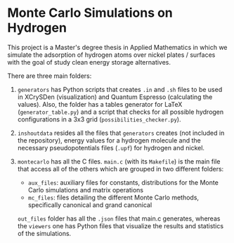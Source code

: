 # Monte Carlo Simulations on Hydrogen
This project is a Master's degree thesis in Applied Mathematics in which we simulate the adsorption of hydrogen atoms over nickel plates / surfaces with the goal of study clean energy storage alternatives.

There are three main folders:
1. `generators` has Python scripts that creates `.in` and `.sh` files to be used in XCrySDen (visualization) and Quantum Espresso (calculating the values). Also, the folder has a tables generator for LaTeX (`generator_table.py`) and a script that checks for all possible hydrogen configurations in a 3x3 grid (`possibilities_checker.py`).
2. `inshoutdata` resides all the files that `generators` creates (not included in the repository), energy values for a hydrogen molecule and the necessary pseudopotentials files (`.upf`) for hydrogen and nickel.
3. `montecarlo` has all the C files. `main.c` (with its `Makefile`) is the main file that access all of the others which are grouped in two different folders:
    - `aux_files`: auxiliary files for constants, distributions for the Monte Carlo simulations and matrix operations
    - `mc_files`: files detailing the different Monte Carlo methods, specifically canonical and grand canonical

    `out_files` folder has all the `.json` files that main.c generates, whereas the `viewers` one has Python files that visualize the results and statistics of the simulations.
